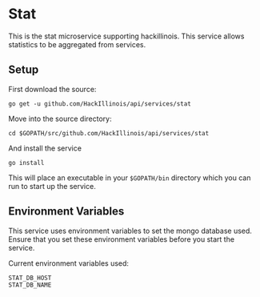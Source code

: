 Stat
====

This is the stat microservice supporting hackillinois. This service allows statistics to be aggregated from services.

Setup
-----

First download the source:
```
go get -u github.com/HackIllinois/api/services/stat
```

Move into the source directory:
```
cd $GOPATH/src/github.com/HackIllinois/api/services/stat
```

And install the service
```
go install
```

This will place an executable in your `$GOPATH/bin` directory which you can run to start up the service.

Environment Variables
---------------------

This service uses environment variables to set the mongo database used. Ensure that you set these environment variables before you start the service.

Current environment variables used:
```
STAT_DB_HOST
STAT_DB_NAME
```
